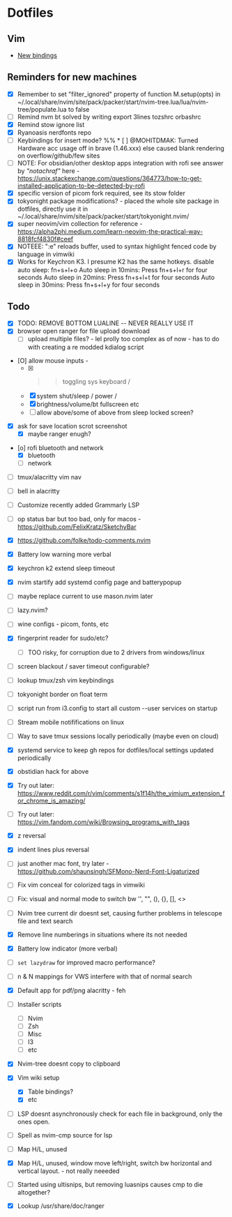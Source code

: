 # Dotfiles


## Vim 
* [New bindings](vim_learnings)

## Reminders for new machines
* [X] Remember to set "filter_ignored" property of function M.setup(opts) in ~/.local/share/nvim/site/pack/packer/start/nvim-tree.lua/lua/nvim-tree/populate.lua to false
* [ ] Remind nvm bt solved by writing export 3lines tozshrc orbashrc
* [X] Remind stow ignore list
* [X] Ryanoasis nerdfonts repo
* [ ] Keybindings for insert mode?
%% * [ ] @MOHITDMAK: Turned Hardware acc usage off in brave (1.46.xxx) else caused blank rendering on overflow/github/few sites
* [ ] NOTE: For obsidian/other desktop apps integration with rofi see answer by *"notachraf"* here - https://unix.stackexchange.com/questions/364773/how-to-get-installed-application-to-be-detected-by-rofi
* [X] specific version of picom fork required, see its stow folder
* [X] tokyonight package modifications? - placed the whole site package in dotfiles, directly use it in ~/.local/share/nvim/site/pack/packer/start/tokyonight.nvim/
* [X] super neovim/vim collection for reference - https://alpha2phi.medium.com/learn-neovim-the-practical-way-8818fcf4830f#ceef
* [X] NOTEEE: ":e" reloads buffer, used to syntax highlight fenced code by language in vimwiki
* [X] Works for Keychron K3. I presume K2 has the same hotkeys.
disable auto sleep: fn+s+l+o
Auto sleep in 10mins: Press fn+s+l+r for four seconds
Auto sleep in 20mins: Press fn+s+l+t for four seconds
Auto sleep in 30mins: Press fn+s+l+y for four seconds

## Todo
* [X] TODO: REMOVE BOTTOM LUALINE -- NEVER REALLY USE IT
* [X] browser open ranger for file upload download
    * [ ] upload multiple files? - lel prolly too complex as of now - has to do with creating a re modded kdialog script
* [O] allow mouse inputs - 
    * [X] >>toggling sys keyboard / 
    * [X] system shut/sleep / power / 
    * [X] brightness/volume/bt fullscreen etc
    * [ ] allow above/some of above from sleep locked screen?
* [X] ask for save location scrot screenshot
    * [X] maybe ranger enugh?
* [o] rofi bluetooth and network
    * [X] bluetooth
    * [ ] network
* [ ] tmux/alacritty vim nav
* [ ] bell in alacritty
* [ ] Customize recently added Grammarly LSP
* [ ] op status bar but too bad, only for macos - https://github.com/FelixKratz/SketchyBar
* [X] https://github.com/folke/todo-comments.nvim
* [X] Battery low warning more verbal
* [X] keychron k2 extend sleep timeout
* [X] nvim startify add systemd config page and batterypopup
* [ ] maybe replace current to use mason.nvim later
* [ ] lazy.nvim?
* [ ] wine configs - picom, fonts, etc
* [X] fingerprint reader for sudo/etc?
    * [ ] TOO risky, for corruption due to 2 drivers from windows/linux
* [ ] screen blackout / saver timeout configurable?
* [ ] lookup tmux/zsh vim keybindings 
* [ ] tokyonight border on float term
* [ ] script run from i3.config to start all custom --user services on startup
* [ ] Stream mobile notififications on linux
* [ ] Way to save tmux sessions locally periodically  (maybe even on cloud)
* [X] systemd service to keep gh repos for dotfiles/local settings updated periodically
* [X] obstidian hack for above
* [X] Try out later: https://www.reddit.com/r/vim/comments/s1f14h/the_vimium_extension_for_chrome_is_amazing/
* [ ] Try out later: https://vim.fandom.com/wiki/Browsing_programs_with_tags
* [X] <leader>z reversal
* [X] indent lines plus reversal
* [ ] just another mac font, try later - https://github.com/shaunsingh/SFMono-Nerd-Font-Ligaturized
* [ ] Fix vim conceal for colorized tags in vimwiki
* [ ] Fix: visual and normal mode to switch bw '', "", (), {}, [], <>
* [ ] Nvim tree current dir doesnt set, causing further problems in telescope file and text search
* [X] Remove line numberings in situations where its not needed
* [X] Battery low indicator (more verbal)
* [ ] `set lazydraw` for improved macro performance?
* [ ] n & N mappings for VWS interfere with that of normal search
* [X] Default app for pdf/png alacritty - feh
* [ ] Installer scripts
    - [ ] Nvim
    - [ ] Zsh
    - [ ] Misc
    - [ ] I3
    - [ ] etc
* [X] Nvim-tree doesnt copy to clipboard
* [X] Vim wiki setup
    - [X] Table bindings?
    - [X] etc
* [ ] LSP doesnt asynchronously check for each file in background, only the ones open.
* [ ] Spell as nvim-cmp source for lsp
* [ ] Map <leader>H/L, unused
* [X] Map <leader>H/L, unused, window move left/right, switch bw horizontal and vertical layout. - not really neeeded
* [ ] Started using ultisnips, but removing luasnips causes cmp to die altogether?
* [X] Lookup /usr/share/doc/ranger

